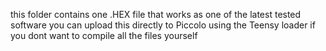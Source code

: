 this folder contains one .HEX file that works as one of the latest tested software
you can upload this directly to Piccolo using the Teensy loader if you dont want to compile all the files yourself
